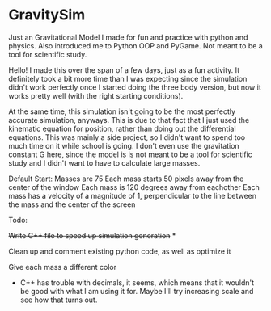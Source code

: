 # GravitySim
Just an Gravitational Model I made for fun and practice with python and physics. Also introduced me to Python OOP and PyGame.
Not meant to be a tool for scientific study.

  Hello! I made this over the span of a few days, just as a fun activity. It definitely took a bit more time than I was expecting since the simulation didn't work perfectly once I started doing the three body version, but now it works pretty well (with the right starting conditions).
  
At the same time, this simulation isn't going to be the most perfectly accurate simulation, anyways. This is due to that fact that I just used the kinematic equation for position, rather than doing out the differential equations. This was mainly a side project, so I didn't want to spend too much time on it while school is going.
I don't even use the gravitation constant G here, since the model is is not meant to be a tool for scientific study and I didn't want to have to calculate large masses.

Default Start:
Masses are 75
Each mass starts 50 pixels away from the center of the window
Each mass is 120 degrees away from eachother
Each mass has a velocity of a magnitude of 1, perpendicular to the line between the mass and the center of the screen

Todo:

~~Write C++ file to speed up simulation generation~~ *
  
  Clean up and comment existing python code, as well as optimize it
  
  Give each mass a different color


* C++ has trouble with decimals, it seems, which means that it wouldn't be good with what I am using it for. Maybe I'll try increasing scale and see how that turns out.
